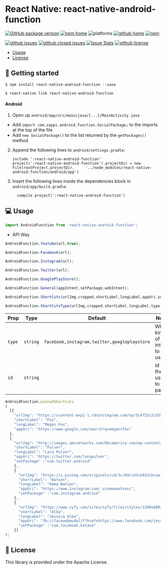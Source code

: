 # React Native: react-native-android-function

[![GitHub package version](https://img.shields.io/github/package-json/v/gaetanozappi/react-native-android-function.svg?style=flat&colorB=2b7cff)](https://github.com/gaetanozappi/react-native-android-function)
[![npm home](http://img.shields.io/npm/v/react-native-android-function.svg?style=flat)](https://www.npmjs.com/package/react-native-android-function)
![platforms](https://img.shields.io/badge/platforms-Android-brightgreen.svg?style=flat&colorB=191A17)
[![github home](https://img.shields.io/badge/gaetanozappi-react--native--social-blue.svg?style=flat)](https://github.com/gaetanozappi/react-native-android-function)
[![npm](https://img.shields.io/npm/dm/react-native-android-function.svg?style=flat&colorB=007ec6)](https://www.npmjs.com/package/react-native-android-function)

[![github issues](https://img.shields.io/github/issues/gaetanozappi/react-native-android-function.svg?style=flat)](https://github.com/gaetanozappi/react-native-android-function/issues)
[![github closed issues](https://img.shields.io/github/issues-closed/gaetanozappi/react-native-android-function.svg?style=flat&colorB=44cc11)](https://github.com/gaetanozappi/react-native-android-function/issues?q=is%3Aissue+is%3Aclosed)
[![Issue Stats](https://img.shields.io/issuestats/i/github/gaetanozappi/react-native-android-function.svg?style=flat&colorB=44cc11)](http://github.com/gaetanozappi/react-native-android-function/issues)
[![github license](https://img.shields.io/github/license/gaetanozappi/react-native-android-function.svg)]()

-   [Usage](#-usage)
-   [License](#-license)

## 📖 Getting started

`$ npm install react-native-android-function --save`

`$ react-native link react-native-android-function`

#### Android

1. Open up `android/app/src/main/java/[...]/MainActivity.java`
  - Add `import com.zappi.android.function.SocialPackage;` to the imports at the top of the file
  - Add `new SocialPackage()` to the list returned by the `getPackages()` method
2. Append the following lines to `android/settings.gradle`:
  	```
  	include ':react-native-android-function'
  	project(':react-native-android-function').projectDir = new File(rootProject.projectDir, 	'../node_modules/react-native-android-function/android/app')
  	```
3. Insert the following lines inside the dependencies block in `android/app/build.gradle`:
  	```
      compile project(':react-native-android-function')
  	```

## 💻 Usage

```javascript
import AndroidFunction from 'react-native-android-function';
```

- API Way

```javascript
AndroidFunction.Youtube(url,true);
```

```javascript
AndroidFunction.Facebook(url);
```

```javascript
AndroidFunction.Instagram(url);
```

```javascript
AndroidFunction.Twitter(url);
```

```javascript
AndroidFunction.GooglePlayStore();
```

```javascript
AndroidFunction.General(appIntent,setPackage,webIntent);
```

```javascript
AndroidFunction.ShortCuts(urlImg,cropped,shortLabel,longLabel,appUri,setPackage);
```

```javascript
AndroidFunction.ShortCutsType(urlImg,cropped,shortLabel,longLabel,type,id);
```

|Prop|Type|Default|Note|
| - | - | - | - |
|`type`|`string`|`facebook,instagram,twitter,googleplaystore`| What kind of intent to use.
|`id`|`string`|| id of the user to pass.

```javascript
AndroidFunction.pinnedShortcuts
(
  [{
    "urlImg": "https://scontent-mxp1-1.cdninstagram.com/vp/3c4732c2cd3566727dad10f03c04b7bd/5C9241C4/t51.2885-19/s150x150/34706107_1875460276079648_8096847319644766208_n.jpg",
    "shortLabel": "Fox",
    "longLabel": "Megan Fox",
    "appUri": "https://www.google.com/search?q=megan+fox"
  },
  {
    "urlImg": "http://images.amcnetworks.com/bbcamerica.com/wp-content/uploads/2017/05/anglo_2000x1125_larapulver-e1495023889751-640x360.jpg",
    "shortLabel": "Pulver",
    "longLabel": "Lara Pulver",
    "appUri": "https://twitter.com/larapulver",
    "setPackage" :"com.twitter.android"
    },
    {
      "urlImg": "https://i.pinimg.com/originals/cd/3c/b9/cd3cb912cbcaafd13af7c774f4e4ba37.jpg",
      "shortLabel": "Watson",
      "longLabel": "Emma Watson",
      "appUri": "https://www.instagram.com/_u/emmawatson/",
      "setPackage" :"com.instagram.android"
    },
    {
      "urlImg": "https://www.syfy.com/sites/syfy/files/styles/1200x680/public/2018/03/alba-ff2.jpg?itok=iH_tTKqw",
      "shortLabel": "Alba",
      "longLabel": "Jessica Alba",
      "appUri": "fb://facewebmodal/f?href=https://www.facebook.com/jessicaalba",
      "setPackage" :"com.facebook.katana"
    }]
);
```

## 📜 License
This library is provided under the Apache License.
